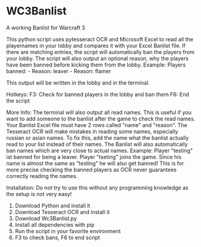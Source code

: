 # WC3Banlist
A working Banlist for Warcraft 3

This python script uses pytesseract OCR and Microsoft Excel to read all the playernames in your lobby and compares it with your Excel Banlist file.
If there are matching entries, the script will automatically ban the players from your lobby. The script will also output an optional reason, why the players have been banned before kicking them from the lobby. Example:
Players banned:
<name> - Reason: leaver
<name2> - Reason: flamer

This output will be written in the lobby and in the terminal.

Hotkeys:
F3: Check for banned players in the lobby and ban them
F6: End the script

More Info:
The terminal will also output all read names. This is useful if you want to add someone to the banlist after the game to check the read names.
Your Banlist Excel file must have 2 rows called "name" and "reason".
The Tesseract OCR will make mistakes in reading some names, especially russian or asian names. To fix this, add the name what the banlist actually read to your list instead of their names.
The Banlist will also automatically ban names which are very close to actual names. 
Example: 
Player "testing" ist banned for being a leaver.
Player "tseting" joins the game.
Since his name is almost the same as "testing" he will also get banned!
This is for more precise checking the banned players as OCR never guarantees correctly reading the names.

Installation:
Do not try to use this without any programming knowledge as the setup is not very easy!

1. Download Python and install it
2. Download Tesseract OCR and install it
3. Download Wc3Banlist.py
4. Install all dependencies with pip
5. Run the script in your favorite environment
6. F3 to check bans, F6 to end script

